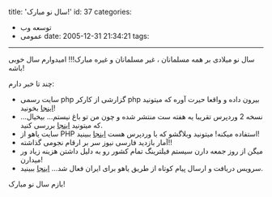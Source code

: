title: 'سال نو مبارک!'
id: 37
categories:
  - توسعه وب
  - عمومی
date: 2005-12-31 21:34:21
tags:
---

سال نو میلادی بر همه مسلمانان ، غیر مسلمانان و غیره مبارک!!!
امیدوارم سال خوبی باشه!

چند تا خبر دارم:
- سایت رسمی php گزارشی از کارکر php بیرون داده و واقعا حیرت آوره که میتونید [اینجا](http://www.php.net/usage.php) بخونید!
- نسخه 2 وردپرس تقریبا یه هفته ست منتشر شده و چون من تو باغ نیستم... بیخیال... که میتونید [اینجا](http://www.wordpress.org/) بررسی کنید.
- سایت یاهو از PHP استفاده میکنه! میتونید وبلاگشو که با وردپرس هست [اینجا](http://updates.mail.yahoo.com/blog/) ببینید!
- آمار بازدید فارسی نیوز سر بر ارقام نجومی گذاشته!!
- میگن از روز جمعه دارن سیستم فیلترینگ تمام کشور رو به  دلیل داشتن هزینه زیاد ور میدارن!
- سرویس دریافت و ارسال پیام کوتاه از طریق یاهو برای ایران فعال شد... [اینجا](http://www.itworld.ir/news.php?readmore=62) ببینید.

بازم سال نو مبارک!